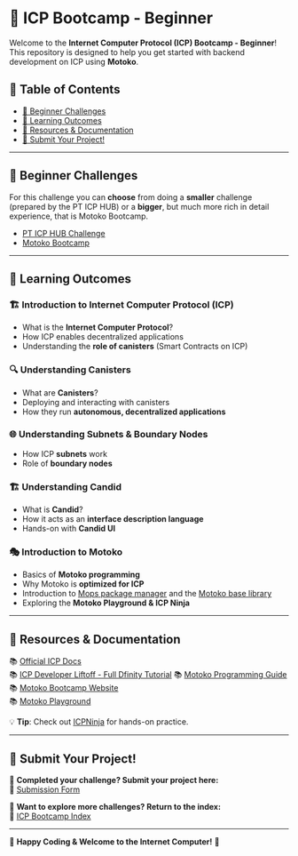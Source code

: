 # 🚀 ICP Bootcamp - Beginner

Welcome to the **Internet Computer Protocol (ICP) Bootcamp - Beginner**! This repository is designed to help you get started with backend development on ICP using **Motoko**.

## 📜 Table of Contents
- [🎯 Beginner Challenges](#-beginner-challenges)
- [📖 Learning Outcomes](#-learning-outcomes)
- [🔗 Resources & Documentation](#-resources--documentation)
- [📩 Submit Your Project!](#-submit-your-project)

---

## 🎯 Beginner Challenges

For this challenge you can **choose** from doing a **smaller** challenge (prepared by the PT ICP HUB) or a **bigger**, but much more rich in detail experience, that is Motoko Bootcamp.

- [PT ICP HUB Challenge](https://github.com/pt-icp-hub/ICP-Bootcamp-Beginner-Coding)
- [Motoko Bootcamp](https://nnri3-7qaaa-aaaaj-qa3qa-cai.icp0.io/)

---

## 📖 Learning Outcomes

### 🏗️ **Introduction to Internet Computer Protocol (ICP)**
- What is the **Internet Computer Protocol**?
- How ICP enables decentralized applications
- Understanding the **role of canisters** (Smart Contracts on ICP)

### 🔍 **Understanding Canisters**
- What are **Canisters**?
- Deploying and interacting with canisters
- How they run **autonomous, decentralized applications**

### 🌐 **Understanding Subnets & Boundary Nodes**
- How ICP **subnets** work
- Role of **boundary nodes**

### 🏗️ **Understanding Candid**
- What is **Candid**?
- How it acts as an **interface description language**
- Hands-on with **Candid UI**

### 🎭 **Introduction to Motoko**
- Basics of **Motoko programming**
- Why Motoko is **optimized for ICP**
- Introduction to [Mops package manager](https://mops.one/) and the [Motoko base library](https://mops.one/base)
- Exploring the **Motoko Playground & ICP Ninja**

---

## 🔗 Resources & Documentation
📚 [Official ICP Docs](https://internetcomputer.org/docs)  
📚 [ICP Developer Liftoff - Full Dfinity Tutorial](https://internetcomputer.org/docs/current/tutorials/developer-liftoff/)
📚 [Motoko Programming Guide](https://sdk.dfinity.org/docs/language-guide/motoko.html)  
📚 [Motoko Bootcamp Website](https://www.motokobootcamp.com/)  
📚 [Motoko Playground](https://m7sm4-2iaaa-aaaab-qabra-cai.raw.ic0.app/)  

💡 **Tip**: Check out [ICPNinja](https://icp.ninja/) for hands-on practice.

---

## 📩 Submit Your Project!

🎯 **Completed your challenge? Submit your project here:**  
📢 [Submission Form](https://docs.google.com/forms/d/e/1FAIpQLSfRDeUw9sckd9vVmfb9gQKs4btvZRlHLTNBTgN57HdxEnge2w/viewform?usp=dialog)  

📌 **Want to explore more challenges? Return to the index:**  
🔗 [ICP Bootcamp Index](https://github.com/pt-icp-hub/ICP-Bootcamp-Index?tab=readme-ov-file) 

---

🚀 **Happy Coding & Welcome to the Internet Computer!** 🚀
